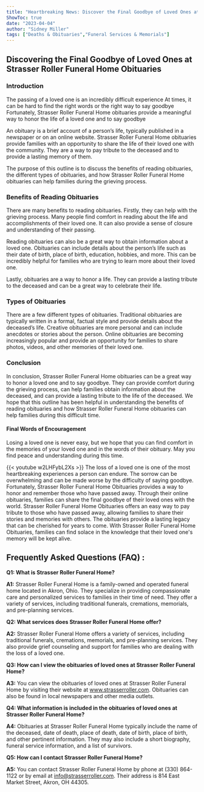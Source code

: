 ```yaml
---
title: "Heartbreaking News: Discover the Final Goodbye of Loved Ones at Strasser Roller Funeral Home Obituaries"
ShowToc: true 
date: "2023-04-04"
author: "Sidney Miller" 
tags: ["Deaths & Obituaries","Funeral Services & Memorials"]
---
```

<h2>Discovering the Final Goodbye of Loved Ones at Strasser Roller Funeral Home Obituaries</h2>

<h3>Introduction</h3>

The passing of a loved one is an incredibly difficult experience At times, it can be hard to find the right words or the right way to say goodbye Fortunately, Strasser Roller Funeral Home obituaries provide a meaningful way to honor the life of a loved one and to say goodbye

An obituary is a brief account of a person’s life, typically published in a newspaper or on an online website. Strasser Roller Funeral Home obituaries provide families with an opportunity to share the life of their loved one with the community. They are a way to pay tribute to the deceased and to provide a lasting memory of them.

The purpose of this outline is to discuss the benefits of reading obituaries, the different types of obituaries, and how Strasser Roller Funeral Home obituaries can help families during the grieving process. 

<h3>Benefits of Reading Obituaries</h3>

There are many benefits to reading obituaries. Firstly, they can help with the grieving process. Many people find comfort in reading about the life and accomplishments of their loved one. It can also provide a sense of closure and understanding of their passing.

Reading obituaries can also be a great way to obtain information about a loved one. Obituaries can include details about the person’s life such as their date of birth, place of birth, education, hobbies, and more. This can be incredibly helpful for families who are trying to learn more about their loved one.

Lastly, obituaries are a way to honor a life. They can provide a lasting tribute to the deceased and can be a great way to celebrate their life.

<h3>Types of Obituaries</h3>

There are a few different types of obituaries. Traditional obituaries are typically written in a formal, factual style and provide details about the deceased’s life. Creative obituaries are more personal and can include anecdotes or stories about the person. Online obituaries are becoming increasingly popular and provide an opportunity for families to share photos, videos, and other memories of their loved one.

<h3>Conclusion</h3>

In conclusion, Strasser Roller Funeral Home obituaries can be a great way to honor a loved one and to say goodbye. They can provide comfort during the grieving process, can help families obtain information about the deceased, and can provide a lasting tribute to the life of the deceased. We hope that this outline has been helpful in understanding the benefits of reading obituaries and how Strasser Roller Funeral Home obituaries can help families during this difficult time. 

<h4>Final Words of Encouragement</h4>

Losing a loved one is never easy, but we hope that you can find comfort in the memories of your loved one and in the words of their obituary. May you find peace and understanding during this time.

{{< youtube w2LHFybL2Xs >}} 
The loss of a loved one is one of the most heartbreaking experiences a person can endure. The sorrow can be overwhelming and can be made worse by the difficulty of saying goodbye. Fortunately, Strasser Roller Funeral Home Obituaries provides a way to honor and remember those who have passed away. Through their online obituaries, families can share the final goodbye of their loved ones with the world. Strasser Roller Funeral Home Obituaries offers an easy way to pay tribute to those who have passed away, allowing families to share their stories and memories with others. The obituaries provide a lasting legacy that can be cherished for years to come. With Strasser Roller Funeral Home Obituaries, families can find solace in the knowledge that their loved one's memory will be kept alive.

## Frequently Asked Questions (FAQ) :
**Q1: What is Strasser Roller Funeral Home?**

**A1:** Strasser Roller Funeral Home is a family-owned and operated funeral home located in Akron, Ohio. They specialize in providing compassionate care and personalized services to families in their time of need. They offer a variety of services, including traditional funerals, cremations, memorials, and pre-planning services. 

**Q2: What services does Strasser Roller Funeral Home offer?**

**A2:** Strasser Roller Funeral Home offers a variety of services, including traditional funerals, cremations, memorials, and pre-planning services. They also provide grief counseling and support for families who are dealing with the loss of a loved one. 

**Q3: How can I view the obituaries of loved ones at Strasser Roller Funeral Home?**

**A3:** You can view the obituaries of loved ones at Strasser Roller Funeral Home by visiting their website at www.strasserroller.com. Obituaries can also be found in local newspapers and other media outlets. 

**Q4: What information is included in the obituaries of loved ones at Strasser Roller Funeral Home?**

**A4:** Obituaries at Strasser Roller Funeral Home typically include the name of the deceased, date of death, place of death, date of birth, place of birth, and other pertinent information. They may also include a short biography, funeral service information, and a list of survivors. 

**Q5: How can I contact Strasser Roller Funeral Home?**

**A5:** You can contact Strasser Roller Funeral Home by phone at (330) 864-1122 or by email at info@strasserroller.com. Their address is 814 East Market Street, Akron, OH 44305.



